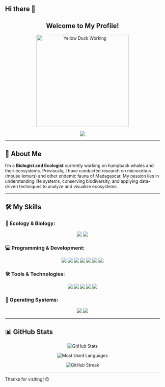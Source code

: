## Hi there 👋

<h2 align="center">
  Welcome to My Profile!
</h2> 

<!-- Centered Placeholder Image -->
<p align="center">
  <img src="https://media.giphy.com/media/RbtJJPft2P7rcpbBdb/giphy.gif?cid=ecf05e47wltjl5ob3cop5zew9lslqytgcts9n3aq67d7y869&ep=v1_gifs_related&rid=giphy.gif&ct=g" width="300" height="300" alt="Yellow Duck Working">
</p>

<!-- Typing animation for name -->
<p align="center">
  <img src="https://readme-typing-svg.herokuapp.com?font=JetBrains+Mono&color=0078D7&size=28&center=true&vCenter=true&lines=Aina+Matth">
</p>

---

## 🚀 About Me  
I’m a **Biologist and Ecologist** currently working on humpback whales and their ecosystems. Previously, I have conducted research on microcebus (mouse lemurs) and other endemic fauna of Madagascar. My passion lies in understanding life systems, conserving biodiversity, and applying data-driven techniques to analyze and visualize ecosystems.

---

## 🛠 My Skills

### 🌿 Ecology & Biology:
<p align="center">
  <img src="https://img.shields.io/badge/Biostatistics-4EA94B?style=for-the-badge"/>
  <img src="https://img.shields.io/badge/GIS-00A6D6?style=for-the-badge&logo=googleearth&logoColor=white"/>
</p>

### 💻 Programming & Development:
<p align="center">
  <img src="https://img.shields.io/badge/R-276DC3?style=for-the-badge&logo=r&logoColor=white"/>
  <img src="https://img.shields.io/badge/C-00599C?style=for-the-badge&logo=c&logoColor=white"/>
  <img src="https://img.shields.io/badge/Lua-2C2D72?style=for-the-badge&logo=lua&logoColor=white"/>
  <img src="https://img.shields.io/badge/JavaScript-F7DF1E?style=for-the-badge&logo=javascript&logoColor=black"/>
  <img src="https://img.shields.io/badge/PHP-777BB4?style=for-the-badge&logo=php&logoColor=white"/>
  <img src="https://img.shields.io/badge/Python-3776AB?style=for-the-badge&logo=python&logoColor=white"/>
  <img src="https://img.shields.io/badge/MySQL-4479A1?style=for-the-badge&logo=mysql&logoColor=white"/>
</p>

### 🛠 Tools & Technologies:
<p align="center">
  <img src="https://img.shields.io/badge/Git-F1502F?style=for-the-badge&logo=git&logoColor=white"/>
  <img src="https://img.shields.io/badge/Neovim-57A143?style=for-the-badge&logo=neovim&logoColor=white"/>
  <img src="https://img.shields.io/badge/tmux-%23231F20.svg?style=for-the-badge&logo=tmux&logoColor=white"/>
  <img src="https://img.shields.io/badge/Bash-4EAA25?style=for-the-badge&logo=gnu-bash&logoColor=white"/>
  <img src="https://img.shields.io/badge/RStudio-75AADB?style=for-the-badge&logo=rstudio&logoColor=white"/>
</p>

### 💾 Operating Systems:
<p align="center">
  <img src="https://img.shields.io/badge/Microsoft-%230072C6.svg?style=for-the-badge&logo=microsoft&logoColor=white"/>
  <img src="https://img.shields.io/badge/Linux-FCC624?style=for-the-badge&logo=linux&logoColor=black"/>
</p>

---

## 📊 GitHub Stats

<p align="center">
  <img src="https://github-readme-stats.vercel.app/api?username=AinaMatth&show_icons=true&theme=light&hide=stars,issues" alt="GitHub Stats">
</p>

<p align="center">
  <img src="https://github-readme-stats.vercel.app/api/top-langs/?username=AinaMatth&layout=compact&theme=light" alt="Most Used Languages">
</p>

<p align="center">
  <img src="https://github-readme-streak-stats.herokuapp.com/?user=AinaMatth&theme=light" alt="GitHub Streak">
</p>

---

Thanks for visiting! 😊

